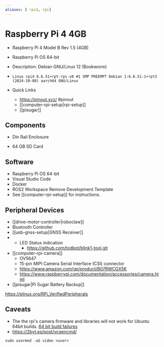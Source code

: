 ```yaml
---
aliases: [ rpi4, rpi]
---
```


# Raspberry Pi 4  4GB

- Raspberry Pi 4 Model B Rev 1.5 (4GB)
- Raspberry Pi OS 64-bit
- Description: Debian GNU/Linux 12 (Bookworm)
- `Linux rpi4 6.6.51+rpt-rpi-v8 #1 SMP PREEMPT Debian 1:6.6.51-1+rpt3 (2024-10-08) aarch64 GNU/Linux`

- Quick Links
	- https://pinout.xyz/ #pinout
	- [[computer-rpi-setup|rpi-setup]]
	- [[pisugar]]

## Components

- Din Rail Enclosure

- 64 GB SD Card

## Software 
- Raspberry Pi OS 64-bit
- Visual Studio Code
- Docker
- ROS2 Workspace Remove Development Template
- See [[computer-rpi-setup]] for instructions.

## Peripheral Devices
- [[drive-motor-controller|roboclaw]]
- Bluetooth Controller
- [[usb-gnss-setup|GNSS Receiver]]
- - LED Status indication
	- https://github.com/todbot/blink1-tool.git
- [[computer-rpi-camera]]
	- OV5647
	- 15-pin MIPI Camera Serial Interface (CSI) connector
	- https://www.amazon.com/gp/product/B07RWCGX5K
	- https://www.raspberrypi.com/documentation/accessories/camera.html
- [[pisugar|Pi Sugar Battery Backup]]

 https://elinux.org/RPi_VerifiedPeripherals

## Caveats

- The the rpi's camera firmware and libraries will not work for Ubuntu 64bit builds. [64 bit build failures](https://github.com/raspberrypi/userland/issues/630)
- https://2byt.es/post/vcgencmd/ 
```shell
sudo usermod -aG video <user>
```